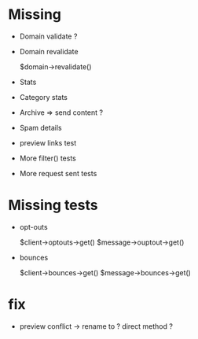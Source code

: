 
# Missing

- Domain validate ?
- Domain revalidate

    $domain->revalidate()

- Stats
- Category stats
- Archive => send content ?
- Spam details
- preview links test

- More filter() tests
- More request sent tests


# Missing tests

- opt-outs

    $client->optouts->get()
    $message->ouptout->get()

- bounces

    $client->bounces->get()
    $message->bounces->get()

# fix

- preview conflict -> rename to ? direct method ?
